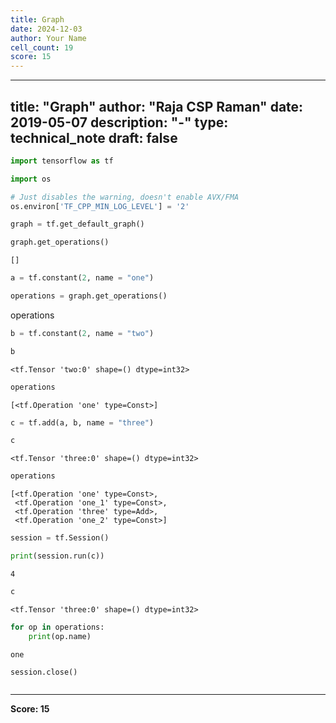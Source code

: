 ```yaml
---
title: Graph
date: 2024-12-03
author: Your Name
cell_count: 19
score: 15
---
```


---
title: "Graph"
author: "Raja CSP Raman"
date: 2019-05-07
description: "-"
type: technical_note
draft: false
---

```python
import tensorflow as tf

import os

# Just disables the warning, doesn't enable AVX/FMA
os.environ['TF_CPP_MIN_LOG_LEVEL'] = '2'
```


```python
graph = tf.get_default_graph()
```


```python
graph.get_operations()
```




    []




```python
a = tf.constant(2, name = "one")
```


```python
operations = graph.get_operations()
```
operations

```python
b = tf.constant(2, name = "two")
```


```python
b
```




    <tf.Tensor 'two:0' shape=() dtype=int32>




```python
operations
```




    [<tf.Operation 'one' type=Const>]




```python
c = tf.add(a, b, name = "three")
```


```python
c
```




    <tf.Tensor 'three:0' shape=() dtype=int32>




```python
operations
```




    [<tf.Operation 'one' type=Const>,
     <tf.Operation 'one_1' type=Const>,
     <tf.Operation 'three' type=Add>,
     <tf.Operation 'one_2' type=Const>]




```python
session = tf.Session()
```


```python
print(session.run(c))
```

    4



```python
c
```




    <tf.Tensor 'three:0' shape=() dtype=int32>




```python
for op in operations:
    print(op.name)
```

    one



```python
session.close()
```


```python

```


---
**Score: 15**